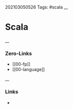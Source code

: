 202103050526
Tags: #scala
__
# Scala

__
### Zero-Links
- [[00-fp]]
- [[00-language]]

__
### Links
- 

 
 